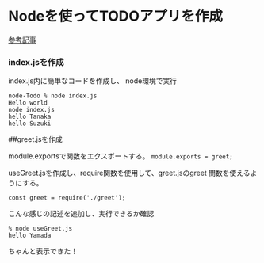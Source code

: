 # Nodeを使ってTODOアプリを作成
[参考記事](https://zenn.dev/wkb/books/node-tutorial/viewer/2)


### index.jsを作成

index.js内に簡単なコードを作成し、
node環境で実行

```
node-Todo % node index.js
Hello world
node index.js
hello Tanaka
hello Suzuki
```
##greet.jsを作成

module.exportsで関数をエクスポートする。
`module.exports = greet;`

useGreet.jsを作成し、require関数を使用して、greet.jsのgreet
関数を使えるようにする。
```
const greet = require('./greet');
```
こんな感じの記述を追加し、実行できるか確認

```
% node useGreet.js
hello Yamada
```

ちゃんと表示できた！

